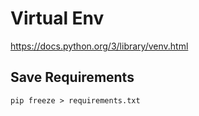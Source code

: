 # Virtual Env

https://docs.python.org/3/library/venv.html



## Save Requirements

`pip freeze > requirements.txt`
